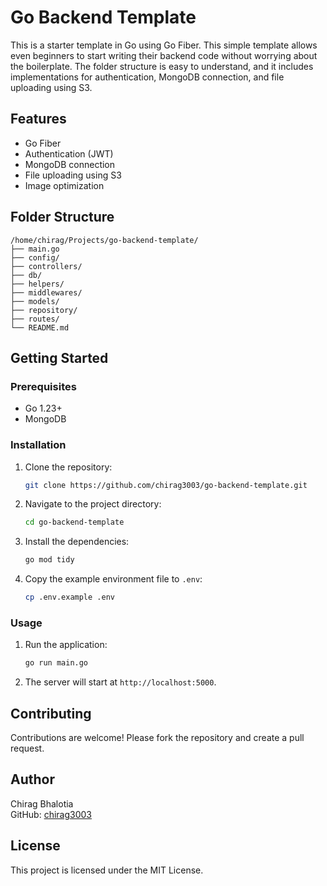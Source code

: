 # Go Backend Template

This is a starter template in Go using Go Fiber. This simple template allows even beginners to start writing their backend code without worrying about the boilerplate. The folder structure is easy to understand, and it includes implementations for authentication, MongoDB connection, and file uploading using S3.

## Features

- Go Fiber
- Authentication (JWT)
- MongoDB connection
- File uploading using S3
- Image optimization

## Folder Structure

```
/home/chirag/Projects/go-backend-template/
├── main.go
├── config/
├── controllers/
├── db/
├── helpers/
├── middlewares/
├── models/
├── repository/
├── routes/
└── README.md
```

## Getting Started

### Prerequisites

- Go 1.23+
- MongoDB

### Installation

1. Clone the repository:
    ```sh
    git clone https://github.com/chirag3003/go-backend-template.git
    ```
2. Navigate to the project directory:
    ```sh
    cd go-backend-template
    ```
3. Install the dependencies:
    ```sh
    go mod tidy
    ```
4. Copy the example environment file to `.env`:
    ```sh
    cp .env.example .env
    ```

### Usage

1. Run the application:
    ```sh
    go run main.go
    ```

2. The server will start at `http://localhost:5000`.

## Contributing

Contributions are welcome! Please fork the repository and create a pull request.

## Author

Chirag Bhalotia  
GitHub: [chirag3003](https://github.com/chirag3003)

## License

This project is licensed under the MIT License.
